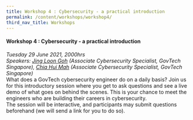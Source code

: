 ```yaml
---
title: Workshop 4 : Cybersecurity - a practical introduction
permalink: /content/workshops/workshop4/
third_nav_title: Workshops
---
```


#### Workshop 4 : Cybersecurity - a practical introduction
*Tuesday 29 June 2021, 2000hrs*<br>
*Speakers: [Jing Loon Goh](https://www.linkedin.com/in/gohjingloon/) (Associate Cybersecurity Specialist, GovTech Singapore), [Chia Hui Mah](https://www.linkedin.com/in/mahchiahui/) (Associate Cybersecurity Specialist, GovTech Singapore)*<br>
What does a GovTech cybersecurity engineer do on a daily basis? Join us for this introductory session where you get to ask questions and see a live demo of what goes on behind the scenes. This is your chance to meet the engineers who are building their careers in cybersecurity.<br>
The session will be interactive, and participants may submit questions beforehand (we will send a link for you to do so).